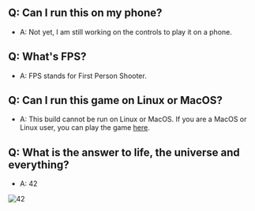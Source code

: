 ## Q: Can I run this on my phone?
- A: Not yet, I am still working on the controls to play it on a phone.

## Q: What's FPS?
- A: FPS stands for First Person Shooter.

## Q: Can I run this game on Linux or MacOS?
- A: This build cannot be run on Linux or MacOS. If you are a MacOS or Linux user, you can play the game [here](https://play.unity.com/mg/fps/webglbuild-328).

## Q: What is the answer to life, the universe and everything?
- A: 42

![42](https://adidodigital.s3.amazonaws.com/blog%20imagery/42.png)
